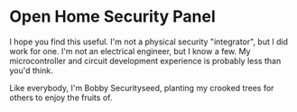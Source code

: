 # Open Home Security Panel

I hope you find this useful. I'm not a physical security "integrator", but I did work for one. I'm not an electrical engineer, but I know a few. My microcontroller and circuit development experience is probably less than you'd think.

Like everybody, I'm Bobby Securityseed, planting my crooked trees for others to enjoy the fruits of.
